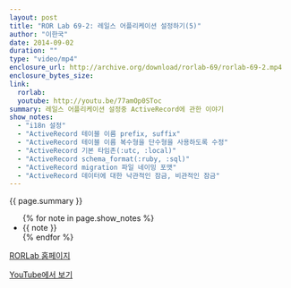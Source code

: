 ```yaml
---
layout: post
title: "ROR Lab 69-2: 레일스 어플리케이션 설정하기(5)"
author: "이한국"
date: 2014-09-02
duration: ""
type: "video/mp4"
enclosure_url: http://archive.org/download/rorlab-69/rorlab-69-2.mp4
enclosure_bytes_size: 
link:
  rorlab: 
  youtube: http://youtu.be/77amOp0SToc
summary: 레일스 어플리케이션 설정중 ActiveRecord에 관한 이야기
show_notes: 
  - "i18n 설정"
  - "ActiveRecord 테이블 이름 prefix, suffix"
  - "ActiveRecord 테이블 이름 복수형을 단수형을 사용하도록 수정"
  - "ActiveRecord 기본 타임존(:utc, :local)"
  - "ActiveRecord schema_format(:ruby, :sql)"
  - "ActiveRecord migration 파일 네이밍 포맷"
  - "ActiveRecord 데이터에 대한 낙관적인 잠금, 비관적인 잠금"
---
```


<p>
{{ page.summary }}
<br/>
</p>

<p>
  <ul>
    {% for note in page.show_notes %}
      <li>
        {{ note }}
      </li>
    {% endfor %}
  </ul>
</p>

<p><a href="http://rorlab.org" rel="nofollow">RORLab 홈페이지</a></p>

<p><a href="{{ page.link.youtube }}" rel="nofollow">YouTube에서 보기</a></p>
